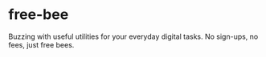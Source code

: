 # free-bee
Buzzing with useful utilities for your everyday digital tasks. No sign-ups, no fees, just free bees.

